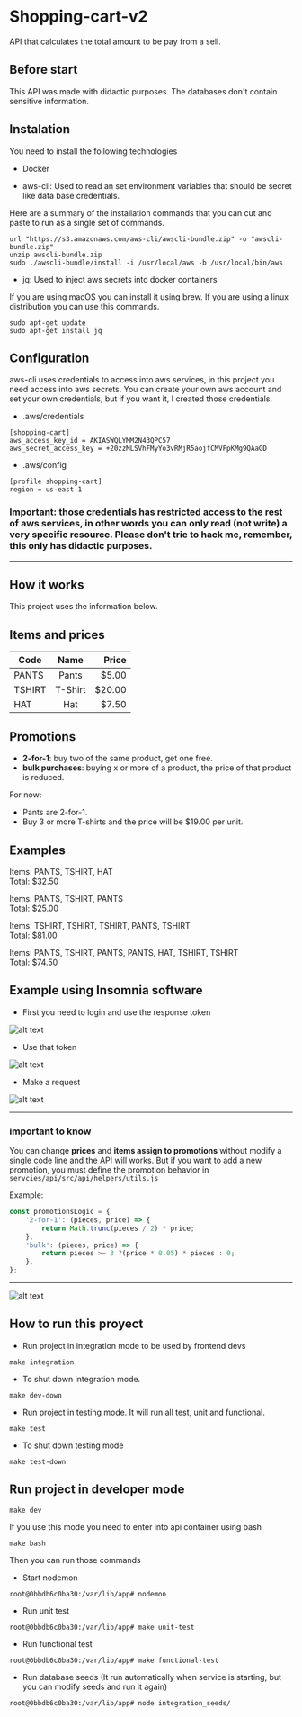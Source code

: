 # Shopping-cart-v2

API that calculates the total amount to be pay from a sell.

## **Before start**

This API was made with didactic purposes. The databases don't contain sensitive information.

## Instalation
You need to install the following technologies

* Docker

* aws-cli: Used to read an set environment variables that should be secret like data base credentials.

Here are a summary of the installation commands that you can cut and paste to run as a single set of commands.

```
url "https://s3.amazonaws.com/aws-cli/awscli-bundle.zip" -o "awscli-bundle.zip"
unzip awscli-bundle.zip
sudo ./awscli-bundle/install -i /usr/local/aws -b /usr/local/bin/aws
```

* jq: Used to inject aws secrets into docker containers

If you are using macOS you can install it using brew. If you are using a linux distribution you can use this commands.

```
sudo apt-get update
sudo apt-get install jq
```

## Configuration
aws-cli uses credentials to access into aws services, in this project you need access into aws secrets. You can create your own aws account and set your own credentials, but if you want it, I created those credentials.

* .aws/credentials
```
[shopping-cart]
aws_access_key_id = AKIASWQLYMM2N43QPC57
aws_secret_access_key = +20zzMLSVhFMyYo3vRMjR5aojfCMVFpKMg9QAaGD
```

* .aws/config
```
[profile shopping-cart]
region = us-east-1
```

### Important: those credentials has restricted access to the rest of aws services, in other words you can only read (not write) a very specific resource. Please don't trie to hack me, remember, this only has didactic purposes.
___

## How it works

This project uses the information below.

## Items and prices

| Code        | Name    | Price   |
| ----------- |:-------:| ------: |
| PANTS       | Pants   | $5.00   |
| TSHIRT      | T-Shirt | $20.00  |
| HAT         | Hat     | $7.50   |

## Promotions

* **2-for-1**: buy two of the same product, get one free.
* **bulk purchases**: buying x or more of a product, the price of that product is reduced.

For now:

* Pants are 2-for-1.
* Buy 3 or more T-shirts and the price will be $19.00 per unit.

## Examples

Items: PANTS, TSHIRT, HAT \
Total: $32.50

Items: PANTS, TSHIRT, PANTS \
Total: $25.00

Items: TSHIRT, TSHIRT, TSHIRT, PANTS, TSHIRT \
Total: $81.00

Items: PANTS, TSHIRT, PANTS, PANTS, HAT, TSHIRT, TSHIRT \
Total: $74.50

## Example using Insomnia software
* First you need to login and use the response token

![alt text](images/login.png)

* Use that token

![alt text](images/bearer-token.png)

* Make a request

![alt text](images/calculateBilling.png)
___
### important to know

You can change **prices** and **items assign to promotions** without modify a single code line and the API will works. But if you want to add a new promotion, you must define the promotion behavior in ```servcies/api/src/api/helpers/utils.js```

Example:

```javascript
const promotionsLogic = {
    '2-for-1': (pieces, price) => {
        return Math.trunc(pieces / 2) * price;
    },
    'bulk': (pieces, price) => {
        return pieces >= 3 ?(price * 0.05) * pieces : 0;
    },
};
```

___

![alt text](https://upload.wikimedia.org/wikipedia/commons/thumb/4/4e/Docker_%28container_engine%29_logo.svg/2000px-Docker_%28container_engine%29_logo.svg.png)

## How to run this proyect

* Run project in integration mode to be used by frontend devs
```
make integration
```

* To shut down integration mode.
```
make dev-down
```

* Run project in testing mode. It will run all test, unit and functional.
```
make test
```

* To shut down testing mode
```
make test-down
```

## Run project in developer mode
```
make dev
```
If you use this mode you need to enter into api container using bash

```
make bash
```
Then you can run those commands

* Start nodemon
```
root@0bbdb6c0ba30:/var/lib/app# nodemon
```

* Run unit test
```
root@0bbdb6c0ba30:/var/lib/app# make unit-test
```

* Run functional test
```
root@0bbdb6c0ba30:/var/lib/app# make functional-test
```
* Run database seeds (It run automatically when service is starting, but you can modify seeds and run it again)

```
root@0bbdb6c0ba30:/var/lib/app# node integration_seeds/
```